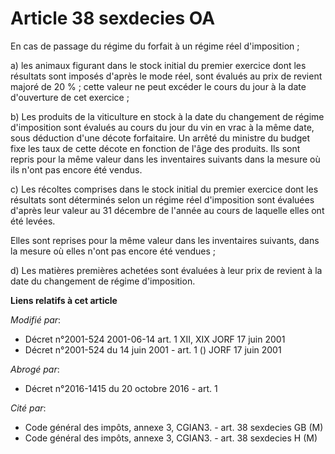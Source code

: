 # Article 38 sexdecies OA

En cas de passage du régime du forfait à un régime réel d'imposition ;

a) les animaux figurant dans le stock initial du premier exercice dont les résultats sont imposés d'après le mode réel, sont
évalués au prix de revient majoré de 20 % ; cette valeur ne peut excéder le cours du jour à la date d'ouverture de cet
exercice ;

b) Les produits de la viticulture en stock à la date du changement de régime d'imposition sont évalués au cours du jour du
vin en vrac à la même date, sous déduction d'une décote forfaitaire. Un arrêté du ministre du budget fixe les taux de cette
décote en fonction de l'âge des produits. Ils sont repris pour la même valeur dans les inventaires suivants dans la mesure où
ils n'ont pas encore été vendus.

c) Les récoltes comprises dans le stock initial du premier exercice dont les résultats sont déterminés selon un régime réel
d'imposition sont évaluées d'après leur valeur au 31 décembre de l'année au cours de laquelle elles ont été levées.

Elles sont reprises pour la même valeur dans les inventaires suivants, dans la mesure où elles n'ont pas encore été vendues ;

d) Les matières premières achetées sont évaluées à leur prix de revient à la date du changement de régime d'imposition.

**Liens relatifs à cet article**

_Modifié par_:

  - Décret n°2001-524 2001-06-14 art. 1 XII, XIX JORF 17 juin 2001
  - Décret n°2001-524 du 14 juin 2001 - art. 1 () JORF 17 juin 2001

_Abrogé par_:

  - Décret n°2016-1415 du 20 octobre 2016 - art. 1

_Cité par_:

  - Code général des impôts, annexe 3, CGIAN3. - art. 38 sexdecies GB (M)
  - Code général des impôts, annexe 3, CGIAN3. - art. 38 sexdecies H (M)
